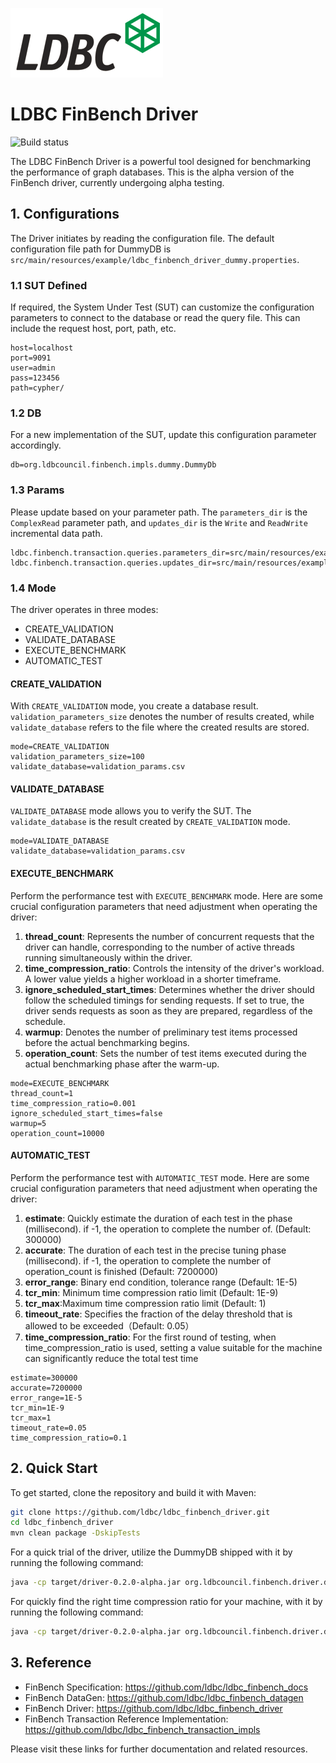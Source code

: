 ![LDBC Logo](ldbc-logo.png)

# LDBC FinBench Driver

![Build status](https://github.com/ldbc/ldbc_finbench_driver/actions/workflows/ci.yml/badge.svg?branch=main)

The LDBC FinBench Driver is a powerful tool designed for benchmarking the performance of graph databases. This is the alpha version of the FinBench driver, currently undergoing alpha testing.

## 1. Configurations

The Driver initiates by reading the configuration file. The default configuration file path for DummyDB is `src/main/resources/example/ldbc_finbench_driver_dummy.properties`.

### 1.1 SUT Defined

If required, the System Under Test (SUT) can customize the configuration parameters to connect to the database or read the query file. This can include the request host, port, path, etc.

```shell
host=localhost
port=9091
user=admin
pass=123456
path=cypher/
```

### 1.2 DB

For a new implementation of the SUT, update this configuration parameter accordingly.

```shell
db=org.ldbcouncil.finbench.impls.dummy.DummyDb
```

### 1.3 Params

Please update based on your parameter path. The `parameters_dir` is the `ComplexRead` parameter path, and `updates_dir` is the `Write` and `ReadWrite` incremental data path.

```shell
ldbc.finbench.transaction.queries.parameters_dir=src/main/resources/example/data/read_params
ldbc.finbench.transaction.queries.updates_dir=src/main/resources/example/data/incremental_data
```

### 1.4 Mode

The driver operates in three modes:

- CREATE_VALIDATION
- VALIDATE_DATABASE
- EXECUTE_BENCHMARK
- AUTOMATIC_TEST

#### CREATE_VALIDATION

With `CREATE_VALIDATION` mode, you create a database result. `validation_parameters_size` denotes the number of results created, while `validate_database` refers to the file where the created results are stored.

```shell
mode=CREATE_VALIDATION
validation_parameters_size=100
validate_database=validation_params.csv
```

#### VALIDATE_DATABASE

`VALIDATE_DATABASE` mode allows you to verify the SUT. The `validate_database` is the result created by `CREATE_VALIDATION` mode.

```shell
mode=VALIDATE_DATABASE
validate_database=validation_params.csv
```

#### EXECUTE_BENCHMARK

Perform the performance test with `EXECUTE_BENCHMARK` mode.  Here are some crucial configuration parameters that need adjustment when operating the driver:

1. **thread_count**: Represents the number of concurrent requests that the driver can handle, corresponding to the number of active threads running simultaneously within the driver.
2. **time_compression_ratio**: Controls the intensity of the driver's workload. A lower value yields a higher workload in a shorter timeframe.
3. **ignore_scheduled_start_times**: Determines whether the driver should follow the scheduled timings for sending requests. If set to true, the driver sends requests as soon as they are prepared, regardless of the schedule.
4. **warmup**: Denotes the number of preliminary test items processed before the actual benchmarking begins.
5. **operation_count**: Sets the number of test items executed during the actual benchmarking phase after the warm-up. 

```shell
mode=EXECUTE_BENCHMARK
thread_count=1
time_compression_ratio=0.001
ignore_scheduled_start_times=false
warmup=5
operation_count=10000
```


#### AUTOMATIC_TEST

Perform the performance test with `AUTOMATIC_TEST` mode.  Here are some crucial configuration parameters that need adjustment when operating the driver:

1. **estimate**: Quickly estimate the duration of each test in the phase (millisecond). if -1, the operation to 
   complete the number of. (Default: 300000)
2. **accurate**: The duration of each test in the precise tuning phase (millisecond). if -1, the operation to 
   complete the number of operation_count is finished (Default: 7200000)
3. **error_range**: Binary end condition, tolerance range (Default: 1E-5)
4. **tcr_min**: Minimum time compression ratio limit (Default: 1E-9)
5. **tcr_max**:Maximum time compression ratio limit (Default: 1)
6. **timeout_rate**: Specifies the fraction of the delay threshold that is allowed to be exceeded（Default: 0.05）
7. **time_compression_ratio**: For the first round of testing, when time_compression_ratio is used, setting a value suitable for the machine can significantly reduce the total test time

```shell
estimate=300000
accurate=7200000
error_range=1E-5
tcr_min=1E-9
tcr_max=1
timeout_rate=0.05
time_compression_ratio=0.1
```

## 2. Quick Start

To get started, clone the repository and build it with Maven:

```bash
git clone https://github.com/ldbc/ldbc_finbench_driver.git
cd ldbc_finbench_driver
mvn clean package -DskipTests
```

For a quick trial of the driver, utilize the DummyDB shipped with it by running the following command:

```bash
java -cp target/driver-0.2.0-alpha.jar org.ldbcouncil.finbench.driver.driver.Driver -P src/main/resources/example/ldbc_finbench_driver_dummy.properties
```
For quickly find the right time compression ratio for your machine, with it by running the following command:
```bash
java -cp target/driver-0.2.0-alpha.jar org.ldbcouncil.finbench.driver.driver.Driver -P src/main/resources/example/ldbc_finbench_automatic_test_dummy.properties
```

## 3. Reference

- FinBench Specification: https://github.com/ldbc/ldbc_finbench_docs
- FinBench DataGen: https://github.com/ldbc/ldbc_finbench_datagen
- FinBench Driver: https://github.com/ldbc/ldbc_finbench_driver
- FinBench Transaction Reference Implementation: https://github.com/ldbc/ldbc_finbench_transaction_impls 

Please visit these links for further documentation and related resources.